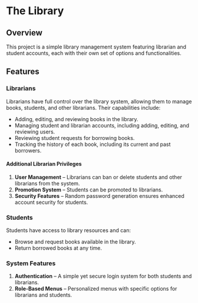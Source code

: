 # The Library

## Overview
This project is a simple library management system featuring librarian and student accounts, each with their own set of options and functionalities.

## Features

### Librarians
Librarians have full control over the library system, allowing them to manage books, students, and other librarians. Their capabilities include:
- Adding, editing, and reviewing books in the library.
- Managing student and librarian accounts, including adding, editing, and reviewing users.
- Reviewing student requests for borrowing books.
- Tracking the history of each book, including its current and past borrowers.

#### Additional Librarian Privileges
1. **User Management** – Librarians can ban or delete students and other librarians from the system.
2. **Promotion System** – Students can be promoted to librarians.
3. **Security Features** – Random password generation ensures enhanced account security for students.

### Students
Students have access to library resources and can:
- Browse and request books available in the library.
- Return borrowed books at any time.

### System Features
1. **Authentication** – A simple yet secure login system for both students and librarians.
2. **Role-Based Menus** – Personalized menus with specific options for librarians and students.
